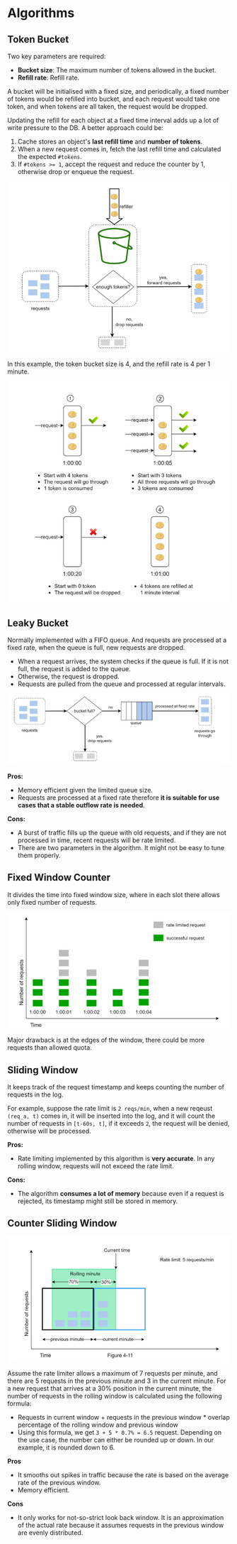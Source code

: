 # Algorithms

## Token Bucket

Two key parameters are required:

- **Bucket size**: The maximum number of tokens allowed in the bucket.
- **Refill rate**: Refill rate.

A bucket will be initialised with a fixed size, and periodically, a fixed number of tokens would be refilled
into bucket, and each request would take one token, and when tokens are all taken, the request would be dropped.

Updating the refill for each object at a fixed time interval adds up a lot of write pressure to the DB. A better approach could be:

1. Cache stores an object's **last refill time** and **number of tokens**.
2. When a new request comes in, fetch the last refill time and calculated the expected `#tokens`.
3. If `#tokens >= 1`, accept the request and reduce the counter by 1, otherwise drop or enqueue the request.


![img.png](token-bucket.png)

In this example, the token bucket size is 4, and the refill rate is 4 per 1 minute.

![img.png](tb2.png)


## Leaky Bucket

Normally implemented with a FIFO queue. And requests are processed at a fixed rate, when the queue is full, new requests are dropped.

- When a request arrives, the system checks if the queue is full. If it is not full, the request is added to the queue.
- Otherwise, the request is dropped.
- Requests are pulled from the queue and processed at regular intervals.

![img.png](leaky-bucket.png)

**Pros:**

- Memory efficient given the limited queue size.
- Requests are processed at a fixed rate therefore **it is suitable for use cases that a stable outflow rate is needed**.

**Cons:**

- A burst of traffic fills up the queue with old requests, and if they are not processed in time, recent requests will be rate limited.
- There are two parameters in the algorithm. It might not be easy to tune them properly.

## Fixed Window Counter

It divides the time into fixed window size, where in each slot there allows only fixed number of requests.

![img.png](fixed-window.png)

Major drawback is at the edges of the window, there could be more requests than allowed quota.

## Sliding Window

It keeps track of the request timestamp and keeps counting the number of requests in the log.

For example, suppose the rate limit is `2 reqs/min`, when a new reqeust `(req_a, t)` comes in, it will be inserted
into the log, and it will count the number of requests in `[t-60s, t]`, if it exceeds `2`, the request will
be denied, otherwise will be processed.


**Pros:**
- Rate limiting implemented by this algorithm is **very accurate**. In any rolling window, requests will not exceed the rate limit.

**Cons:**
- The algorithm **consumes a lot of memory** because even if a request is rejected, its timestamp might still be stored in memory.

## Counter Sliding Window

![img.png](counter-sliding.png)

Assume the rate limiter allows a maximum of 7 requests per minute, and there are 5 requests in the previous minute and 3 in the current minute. For a new request that arrives at a 30% position in the current minute, the number of requests in the rolling window is calculated using the following formula:

- Requests in current window + requests in the previous window * overlap percentage of the rolling window and previous window
- Using this formula, we get `3 + 5 * 0.7% = 6.5` request. Depending on the use case, the number can either be rounded up or down. In our example, it is rounded down to 6.

**Pros**
- It smooths out spikes in traffic because the rate is based on the average rate of the previous window.
- Memory efficient.

**Cons**
- It only works for not-so-strict look back window. 
It is an approximation of the actual rate because it assumes requests in the previous window are evenly distributed.

